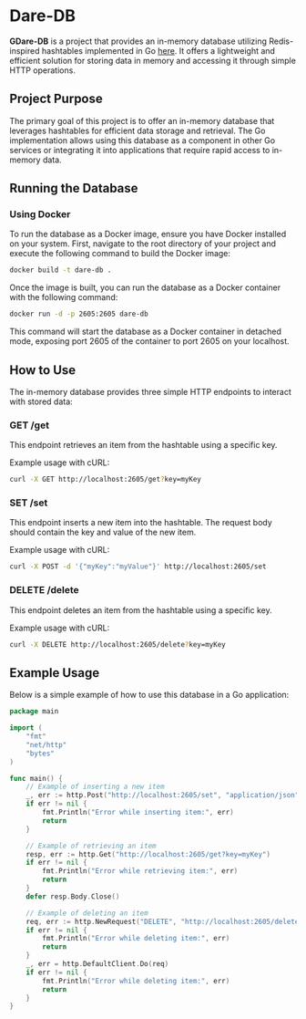 # Dare-DB

**GDare-DB** is a project that provides an in-memory database utilizing Redis-inspired hashtables implemented in Go [here](https://github.com/dmarro89/go-redis-hashtable). It offers a lightweight and efficient solution for storing data in memory and accessing it through simple HTTP operations.

## Project Purpose

The primary goal of this project is to offer an in-memory database that leverages hashtables for efficient data storage and retrieval. The Go implementation allows using this database as a component in other Go services or integrating it into applications that require rapid access to in-memory data.

## Running the Database

### Using Docker

To run the database as a Docker image, ensure you have Docker installed on your system. First, navigate to the root directory of your project and execute the following command to build the Docker image:

```bash
docker build -t dare-db .
```
Once the image is built, you can run the database as a Docker container with the following command:

```bash
docker run -d -p 2605:2605 dare-db
```

This command will start the database as a Docker container in detached mode, exposing port 2605 of the container to port 2605 on your localhost.

## How to Use

The in-memory database provides three simple HTTP endpoints to interact with stored data:

### GET /get

This endpoint retrieves an item from the hashtable using a specific key.

Example usage with cURL:

```bash
curl -X GET http://localhost:2605/get?key=myKey
```

### SET /set

This endpoint inserts a new item into the hashtable. The request body should contain the key and value of the new item.

Example usage with cURL:

```bash
curl -X POST -d '{"myKey":"myValue"}' http://localhost:2605/set
```

### DELETE /delete

This endpoint deletes an item from the hashtable using a specific key.

Example usage with cURL:

```bash
curl -X DELETE http://localhost:2605/delete?key=myKey
```


## Example Usage

Below is a simple example of how to use this database in a Go application:

```go
package main

import (
    "fmt"
    "net/http"
    "bytes"
)

func main() {
    // Example of inserting a new item
    _, err := http.Post("http://localhost:2605/set", "application/json", bytes.NewBuffer([]byte(`{"myKey":"myValue"}`)))
    if err != nil {
        fmt.Println("Error while inserting item:", err)
        return
    }

    // Example of retrieving an item
    resp, err := http.Get("http://localhost:2605/get?key=myKey")
    if err != nil {
        fmt.Println("Error while retrieving item:", err)
        return
    }
    defer resp.Body.Close()

    // Example of deleting an item
    req, err := http.NewRequest("DELETE", "http://localhost:2605/delete?key=myKey", nil)
    if err != nil {
        fmt.Println("Error while deleting item:", err)
        return
    }
    _, err = http.DefaultClient.Do(req)
    if err != nil {
        fmt.Println("Error while deleting item:", err)
        return
    }
}


